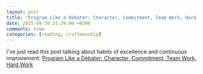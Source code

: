 ```yaml
---
layout: post
title: "Program Like a Debater: Character, Commitment, Team Work, Hard Work"
date: 2015-08-30 21:29:00 +0200
comments: true
categories: [reading, craftmanship]
---
```

I've just read this post talking about habits of excellence and continuous improvement: [Program Like a Debater: Character, Commitment, Team Work, Hard Work](https://blog.8thlight.com/rob-mulholand/2015/08/28/program-like-debater.html)
